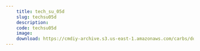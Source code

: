 ```yaml
---
    title: tech_su_05d
    slug: techsu05d
    description:
    code: techsu05d
    image:
    download: https://cmdiy-archive.s3.us-east-1.amazonaws.com/carbs/documents/tech_su_05d.jpg
---
```

<!-- Content of the page -->

##
        
